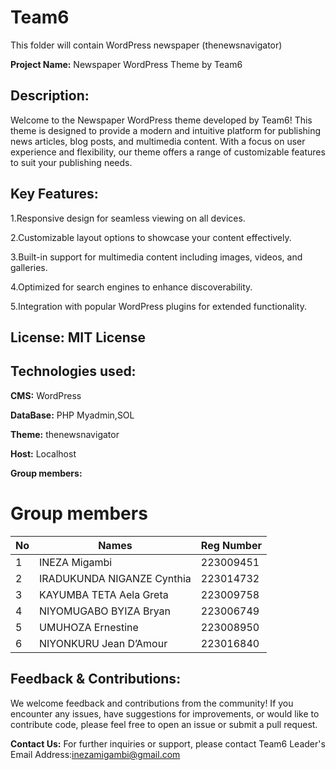 # Team6
This folder will contain WordPress newspaper (thenewsnavigator)


**Project Name:** Newspaper WordPress Theme by Team6


## **Description:**


Welcome to the Newspaper WordPress theme developed by Team6! 
This theme is designed to provide a modern and intuitive platform for publishing news articles, blog posts, and multimedia content. 
With a focus on user experience and flexibility, our theme offers a range of customizable features to suit your publishing needs. 


## **Key Features:**


1.Responsive design for seamless viewing on all devices.


2.Customizable layout options to showcase your content effectively.


3.Built-in support for multimedia content including images, videos, and galleries.


4.Optimized for search engines to enhance discoverability.


5.Integration with popular WordPress plugins for extended functionality.


## **License:** MIT License


## **Technologies used:**


**CMS:** WordPress


**DataBase:** PHP Myadmin,SOL


**Theme:** thenewsnavigator


**Host:** Localhost


**Group members:** 


# Group members  

| No | Names | Reg Number |
| -------- | -------- | -------- |
| 1   | INEZA Migambi  | 223009451   |
| 2   | IRADUKUNDA NIGANZE Cynthia   |  223014732  |
| 3   | KAYUMBA TETA Aela Greta   | 223009758   |
| 4   | NIYOMUGABO BYIZA Bryan   | 223006749|
| 5   | UMUHOZA Ernestine   | 223008950 |
| 6   | NIYONKURU Jean D’Amour   | 223016840  |
 




    

## **Feedback & Contributions:**


We welcome feedback and contributions from the community! If you encounter any issues, have suggestions for improvements, or would like to contribute code, please feel free to open an issue or submit a pull request.


**Contact Us:**
For further inquiries or support, please contact Team6 Leader's Email Address:inezamigambi@gmail.com








